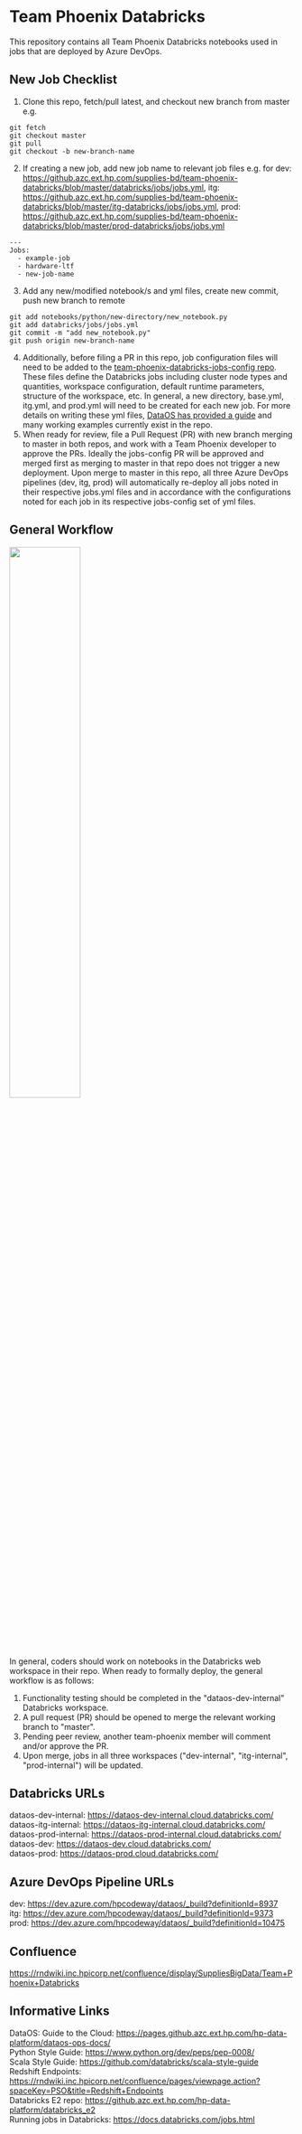# Team Phoenix Databricks

This repository contains all Team Phoenix Databricks notebooks used in jobs that are deployed by Azure DevOps.

## New Job Checklist

1. Clone this repo, fetch/pull latest, and checkout new branch from master e.g.
```
git fetch
git checkout master
git pull
git checkout -b new-branch-name
```
2. If creating a new job, add new job name to relevant job files e.g. for dev: https://github.azc.ext.hp.com/supplies-bd/team-phoenix-databricks/blob/master/databricks/jobs/jobs.yml, itg: https://github.azc.ext.hp.com/supplies-bd/team-phoenix-databricks/blob/master/itg-databricks/jobs/jobs.yml, prod: https://github.azc.ext.hp.com/supplies-bd/team-phoenix-databricks/blob/master/prod-databricks/jobs/jobs.yml
```
---
Jobs:
  - example-job
  - hardware-ltf
  - new-job-name
```
3. Add any new/modified notebook/s and yml files, create new commit, push new branch to remote
```
git add notebooks/python/new-directory/new_notebook.py
git add databricks/jobs/jobs.yml
git commit -m "add new_notebook.py"
git push origin new-branch-name
```
4. Additionally, before filing a PR in this repo, job configuration files will need to be added to the [team-phoenix-databricks-jobs-config repo](https://github.azc.ext.hp.com/supplies-bd/team-phoenix-databricks-jobs-config/). These files define the Databricks jobs including cluster node types and quantities, workspace configuration, default runtime parameters, structure of the workspace, etc. In general, a new directory, base.yml, itg.yml, and prod.yml will need to be created for each new job. For more details on writing these yml files, [DataOS has provided a guide](https://pages.github.azc.ext.hp.com/hp-data-platform/dataos-ops-docs/#_databricks_e2) and many working examples currently exist in the repo.
6. When ready for review, file a Pull Request (PR) with new branch merging to master in both repos, and work with a Team Phoenix developer to approve the PRs. Ideally the jobs-config PR will be approved and merged first as merging to master in that repo does not trigger a new deployment. Upon merge to master in this repo, all three Azure DevOps pipelines (dev, itg, prod) will automatically re-deploy all jobs noted in their respective jobs.yml files and in accordance with the configurations noted for each job in its respective jobs-config set of yml files.

## General Workflow

<img src="https://media.github.azc.ext.hp.com/user/24293/files/5c98102d-c93f-4f0d-8fc6-c18f5f6a23ad" width=50% height=50%>

In general, coders should work on notebooks in the Databricks web workspace in their repo. When ready to formally deploy, the general workflow is as follows:
1. Functionality testing should be completed in the "dataos-dev-internal" Databricks workspace.
2. A pull request (PR) should be opened to merge the relevant working branch to "master".
3. Pending peer review, another team-phoenix member will comment and/or approve the PR.
4. Upon merge, jobs in all three workspaces ("dev-internal", "itg-internal", "prod-internal") will be updated.

## Databricks URLs

dataos-dev-internal: https://dataos-dev-internal.cloud.databricks.com/  
dataos-itg-internal: https://dataos-itg-internal.cloud.databricks.com/  
dataos-prod-internal: https://dataos-prod-internal.cloud.databricks.com/   
dataos-dev: https://dataos-dev.cloud.databricks.com/    
dataos-prod: https://dataos-prod.cloud.databricks.com/    

## Azure DevOps Pipeline URLs

dev: https://dev.azure.com/hpcodeway/dataos/_build?definitionId=8937    
itg: https://dev.azure.com/hpcodeway/dataos/_build?definitionId=9373    
prod: https://dev.azure.com/hpcodeway/dataos/_build?definitionId=10475    

## Confluence
https://rndwiki.inc.hpicorp.net/confluence/display/SuppliesBigData/Team+Phoenix+Databricks  

## Informative Links
DataOS: Guide to the Cloud: https://pages.github.azc.ext.hp.com/hp-data-platform/dataos-ops-docs/    
Python Style Guide: https://www.python.org/dev/peps/pep-0008/  
Scala Style Guide: https://github.com/databricks/scala-style-guide  
Redshift Endpoints: https://rndwiki.inc.hpicorp.net/confluence/pages/viewpage.action?spaceKey=PSO&title=Redshift+Endpoints  
Databricks E2 repo: https://github.azc.ext.hp.com/hp-data-platform/databricks_e2  
Running jobs in Databricks: https://docs.databricks.com/jobs.html  
